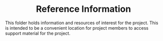<div align="center">

# Reference Information

</div>

This folder holds information and resources of interest for the project.  This
is intended to be a convenient location for project members to access
support material for the project.
